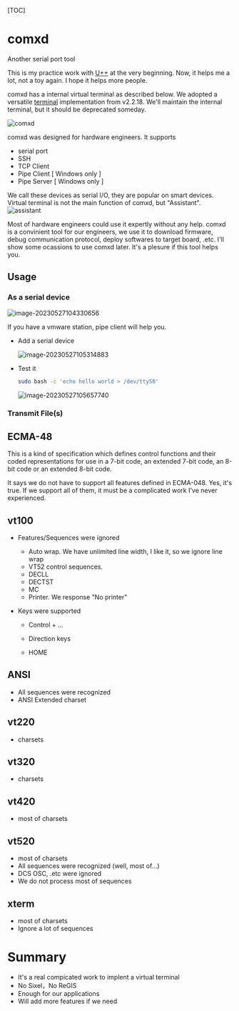 [TOC]

# comxd

Another serial port tool

This is my practice work with [U++](http://www.ultimatepp.org/) at the very beginning.
Now, it helps me a lot, not a toy again. I hope it helps more people.

comxd has a internal virtual terminal as described below. We adopted a versatile [terminal](https://github.com/ismail-yilmaz/Terminal) implementation from v2.2.18.
We'll maintain the internal terminal, but it should be deprecated someday.

![comxd](images/comxd_je5Fd8NuLT.png)

comxd was designed for hardware engineers. It supports

- serial port
- SSH
- TCP Client
- Pipe Client [ Windows only ]
- Pipe Server [ Windows only ]

We call these devices as serial I/O, they are popular on smart devices.
Virtual terminal is not the main function of comxd, but "Assistant".
![assistant](images/comxd_JvNgjKs5pK.png)

Most of hardware engineers could use it expertly without any help. comxd is a
convinient tool for our engineers, we use it to download firmware, debug communication
protocol, deploy softwares to target board, .etc. I'll show some ocassions to use comxd later.
It's a plesure if this tool helps you.

## Usage

### As a serial device

![image-20230527104330656](images\assistant.png)

If you have a vmware station, pipe client will help you.

- Add a serial device

  ![image-20230527105314883](images\image-20230527105314883.png)

- Test it

  ```bash
  sudo bash -c 'echo hello world > /dev/ttyS0'
  ```

  ![image-20230527105657740](images\image-20230527105657740.png)

### Transmit File(s)



## ECMA-48

This is a kind of specification which defines control functions and their coded representations for use in a 7-bit code, an extended 7-bit code, an 8-bit code or an extended 8-bit code.

It says we do not have to support all features defined in ECMA-048. Yes, it's true. If we support all of them, it must be a complicated work I've never experienced.

## vt100

- Features/Sequences were ignored
  
  - Auto wrap. We have unlimited line width, I like it, so we ignore line wrap
  - VT52 control sequences.
  - DECLL
  - DECTST
  - MC
  - Printer. We response "No printer"

- Keys were supported
  
  - Control + ...
  
  - Direction keys
  
  - HOME

## ANSI

- All sequences were recognized
- ANSI Extended charset

## vt220

- charsets

## vt320

- charsets

## vt420

- most of charsets

## vt520

- most of charsets
- All sequences were recognized (well, most of...)
- DCS OSC, .etc were ignored
- We do not process most of sequences

## xterm

- most of charsets
- Ignore a lot of sequences

# Summary

- It's a real compicated work to implent a virtual terminal
- No Sixel，No ReGIS
- Enough for our applications
- Will add more features if we need
